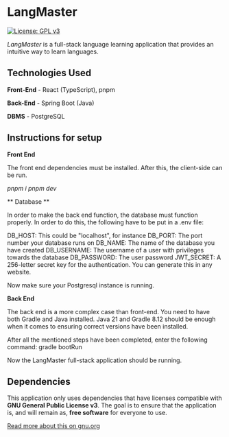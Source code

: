 # LangMaster

[![License: GPL v3](https://img.shields.io/badge/License-GPLv3-blue.svg)](https://www.gnu.org/licenses/gpl-3.0)

_LangMaster_ is a full-stack language learning application that provides an intuitive way to learn languages.

## Technologies Used

**Front-End** - React (TypeScript), pnpm

**Back-End** - Spring Boot (Java)

**DBMS** - PostgreSQL

## Instructions for setup

**Front End**

The front end dependencies must be installed. After this, the client-side can be run.

*pnpm i*
*pnpm dev*

** Database **

In order to make the back end function, the database must function properly. In order to 
do this, the following have to be put in a .env file:

DB_HOST: This could be "localhost", for instance
DB_PORT: The port number your database runs on
DB_NAME: The name of the database you have created
DB_USERNAME: The username of a user with privileges towards the database
DB_PASSWORD: The user password
JWT_SECRET: A 256-letter secret key for the authentication. You can generate this in any website. 

Now make sure your Postgresql instance is running.

**Back End**

The back end is a more complex case than front-end. You need to have both Gradle and Java installed.
Java 21 and Gradle 8.12 should be enough when it comes to ensuring correct versions have been 
installed.

After all the mentioned steps have been completed, enter the following command:
gradle bootRun

Now the LangMaster full-stack application should be running.


## Dependencies

This application only uses dependencies that have licenses compatible with **GNU General Public License v3**.
The goal is to ensure that the application is, and will remain as, **free software** for everyone to use.  

[Read more about this on gnu.org](https://www.gnu.org/licenses/license-compatibility.html)
